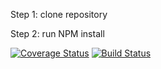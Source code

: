 Step 1: clone repository

Step 2: run NPM install

[![Coverage Status](https://coveralls.io/repos/github/tas56/is219calculator/badge.svg?branch=master)](https://coveralls.io/github/tas56/is219calculator?branch=master)
[![Build Status](https://travis-ci.org/tas56/is219calculator.svg?branch=main)](https://travis-ci.org/tas56/is219calculator)


